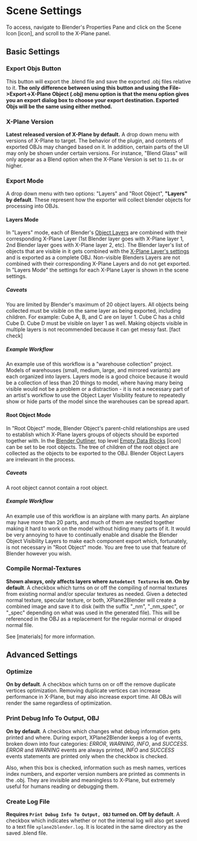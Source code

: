 # Scene Settings
To access, navigate to Blender's Properties Pane and click on the Scene Icon [icon], and scroll to the X-Plane panel.

## Basic Settings
### Export Objs Button
This button will export the .blend file and save the exported .obj files relative to it. **The only difference between using this button and using the File->Export->X-Plane Object (.obj) menu option is that the menu option gives you an export dialog box to choose your export destination. Exported Objs will be the same using either method.**

### X-Plane Version
**Latest released version of X-Plane by default.** A drop down menu with versions of X-Plane to target. The behavior of the plugin, and contents of exported OBJs may changed based on it. In addition, certain parts of the UI may only be shown under certain versions. For instance, "Blend Glass" will only appear as a Blend option when the X-Plane Version is set to ``11.0x`` or higher.

### Export Mode
A drop down menu with two options: "Layers" and "Root Object", **"Layers" by default**. These represent how the exporter will collect blender objects for processing into OBJs.

#### Layers Mode
In "Layers" mode, each of Blender's [Object Layers](https://docs.blender.org/manual/en/dev/editors/3dview/object/properties/relations/layers.html) are combined with their corresponding X-Plane Layer (1st Blender layer goes with X-Plane layer 1, 2nd Blender layer goes with X-Plane layer 2, etc). The Blender layer's list of objects that are visible in it gets combined with the [X-Plane Layer's settings](mkdown) and is exported as a complete OBJ.  Non-visible Blenders Layers are not combined with their corresponding X-Plane Layers and do not get exported. In "Layers Mode" the settings for each X-Plane Layer is shown in the scene settings.

##### Caveats
You are limited by Blender's maximum of 20 object layers. All objects being collected must be visible on the same layer as being exported, including children. For example: Cube A, B, and C are on layer 1. Cube C has a child Cube D. Cube D must be visible on layer 1 as well. Making objects visible in multiple layers is not recommended because it can get messy fast. [fact check]

##### Example Workflow
An example use of this workflow is a "warehouse collection" project. Models of warehouses (small, medium, large, and mirrored variants) are each organized into layers. Layers mode is a good choice because it would be a collection of less than 20 things to model, where having many being visible would not be a problem or a distraction - it is not a necessary part of an artist's workflow to use the Object Layer Visibility feature to repeatedly show or hide parts of the model since the warehouses can be spread apart.

#### Root Object Mode
In "Root Object" mode, Blender Object's parent-child relationships are used to establish which X-Plane layers groups of objects should be exported together with. In the [Blender Outliner](https://docs.blender.org/manual/en/dev/editors/outliner.html?highlight=outline), top level [Empty Data Blocks](https://docs.blender.org/manual/en/dev/modeling/empties.html) [icon] can be set to be root objects. The tree of children of the root object are collected as the objects to be exported to the OBJ. Blender Object Layers are irrelevant in the process.

##### Caveats
A root object cannot contain a root object.

##### Example Workflow
An example use of this workflow is an airplane with many parts. An airplane may have more than 20 parts, and much of them are nestled together making it hard to work on the model without hiding many parts of it. It would be very annoying to have to continually enable and disable the Blender Object Visibility Layers to make each component export which, fortunately, is not necessary in "Root Object" mode. You are free to use that feature of Blender however you wish.

### Compile Normal-Textures
**Shown always, only affects layers where ``Autodetect Textures`` is on. On by default**. A checkbox which turns on or off the compiling of normal textures from existing normal and/or specular textures as needed. Given a detected normal texture, specular texture, or both, XPlane2Blender will create a combined image and save it to disk (with the suffix "_nm", "_nm_spec", or "_spec" depending on what was used in the generated file). This will be referenced in the OBJ as a replacement for the regular normal or draped normal file.

See [materials] for more information.

## Advanced Settings
### Optimize
**On by default**. A checkbox which turns on or off the remove duplicate vertices optimization. Removing duplicate vertices can increase performance in X-Plane, but may also increase export time. All OBJs will render the same regardless of optimization.

### Print Debug Info To Output, OBJ
**On by default**. A checkbox which changes what debug information gets printed and where. During export, XPlane2Blender keeps a log of events, broken down into four categories: *ERROR*, *WARNING*, *INFO*, and *SUCCESS*. *ERROR* and *WARNING* events are always printed, *INFO* and *SUCCESS* events statements are printed only when the checkbox is checked.

Also, when this box is checked, information such as mesh names, vertices index numbers, and exporter version numbers are printed as comments in the .obj. They are invisible and meaningless to X-Plane, but extremely useful for humans reading or debugging them.

### Create Log File
**Requires ``Print Debug Info To Output, OBJ`` turned on. Off by default**. A checkbox which indicates whether or not the internal log will also get saved to a text file ``xplane2blender.log``. It is located in the same directory as the saved .blend file. 
